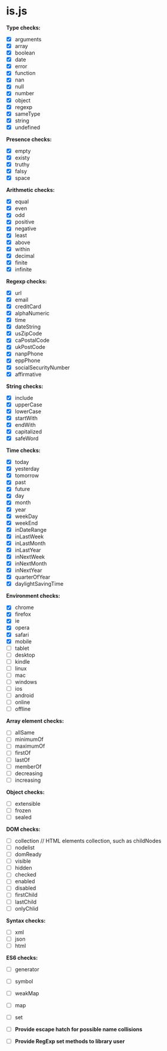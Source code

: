 is.js
=====

**Type checks:**
- [x] arguments
- [x] array
- [x] boolean
- [x] date
- [x] error
- [x] function
- [x] nan
- [x] null
- [x] number
- [x] object
- [x] regexp
- [x] sameType
- [x] string
- [x] undefined

**Presence checks:**
- [x] empty
- [x] existy
- [x] truthy
- [x] falsy
- [x] space

**Arithmetic checks:**
- [x] equal
- [x] even
- [x] odd
- [x] positive
- [x] negative
- [x] least
- [x] above
- [x] within
- [x] decimal
- [x] finite
- [x] infinite

**Regexp checks:**
- [x] url
- [x] email
- [x] creditCard
- [x] alphaNumeric
- [x] time
- [x] dateString
- [x] usZipCode
- [x] caPostalCode
- [x] ukPostCode
- [x] nanpPhone
- [x] eppPhone
- [x] socialSecurityNumber
- [x] affirmative

**String checks:**
- [x] include
- [x] upperCase
- [x] lowerCase
- [x] startWith
- [x] endWith
- [x] capitalized
- [x] safeWord

**Time checks:**
- [x] today
- [x] yesterday
- [x] tomorrow
- [x] past
- [x] future
- [x] day
- [x] month
- [x] year
- [x] weekDay
- [x] weekEnd
- [x] inDateRange
- [x] inLastWeek
- [x] inLastMonth
- [x] inLastYear
- [x] inNextWeek
- [x] inNextMonth
- [x] inNextYear
- [x] quarterOfYear
- [x] daylightSavingTime

**Environment checks:**
- [x] chrome
- [x] firefox
- [x] ie
- [x] opera
- [x] safari
- [x] mobile
- [ ] tablet
- [ ] desktop
- [ ] kindle
- [ ] linux
- [ ] mac
- [ ] windows
- [ ] ios
- [ ] android
- [ ] online
- [ ] offline

**Array element checks:**
- [ ] allSame
- [ ] minimumOf
- [ ] maximumOf
- [ ] firstOf
- [ ] lastOf
- [ ] memberOf
- [ ] decreasing
- [ ] increasing

**Object checks:**
- [ ] extensible
- [ ] frozen
- [ ] sealed

**DOM checks:**
- [ ] collection    // HTML elements collection, such as childNodes
- [ ] nodelist
- [ ] domReady
- [ ] visible
- [ ] hidden
- [ ] checked
- [ ] enabled
- [ ] disabled
- [ ] firstChild
- [ ] lastChild
- [ ] onlyChlid

**Syntax checks:**
- [ ] xml
- [ ] json
- [ ] html

**ES6 checks:**
- [ ] generator
- [ ] symbol
- [ ] weakMap
- [ ] map
- [ ] set

- [ ] **Provide escape hatch for possible name collisions**
- [ ] **Provide RegExp set methods to library user**
